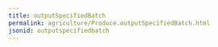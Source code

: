 ```yaml
---
title: outputSpecifiedBatch
permalink: agriculture/Produce.outputSpecifiedBatch.html
jsonid: outputspecifiedbatch
---
```

